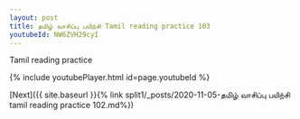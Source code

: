 ```yaml
---
layout: post
title: தமிழ் வாசிப்பு பயிற்சி Tamil reading practice 103
youtubeId: NW6ZVH29cyI
---
```

 
 
Tamil reading practice
 
 
 
 
 


{% include youtubePlayer.html id=page.youtubeId %}
 
[Next]({{ site.baseurl }}{% link  split1/_posts/2020-11-05-தமிழ் வாசிப்பு பயிற்சி tamil reading practice 102.md%})
 
